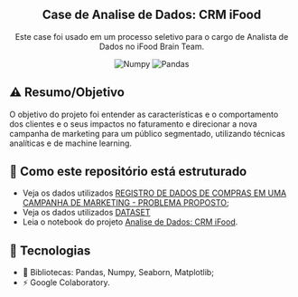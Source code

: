 <h2 align="center">
  Case de Analise de Dados: CRM iFood
</h2>

<p align="center">
  Este case foi usado em um processo seletivo para o cargo de Analista de Dados no iFood Brain Team.</a>
</p>

<p align="center">
    <img alt="Numpy" src="https://img.shields.io/badge/numpy-1.20.0-blue">
    <img alt="Pandas" src="https://img.shields.io/badge/Pandas-1.2.3-yellow">
    

   </a>
</p>

## ⚠️ Resumo/Objetivo
O objetivo do projeto foi entender as características e o comportamento dos clientes e o seus impactos no faturamento e direcionar a nova campanha de marketing para um público segmentado,
utilizando técnicas analíticas e de machine learning.

## 📄 Como este repositório está estruturado

- Veja os dados utilizados [REGISTRO DE DADOS DE COMPRAS EM UMA CAMPANHA DE MARKETING - PROBLEMA PROPOSTO](https://www.kaggle.com/datasets/jackdaoud/marketing-data);
- Veja os dados utilizados [DATASET](https://github.com/nailson/ifood-data-business-analyst-test/blob/master/README.md)
- Leia o notebook do projeto [Analise de Dados: CRM iFood](https://github.com/adanSiqueira/ifood-CRM-Data-Analyst-Case/blob/main/CRM_iFood_Data_Analyst_Case_PT.ipynb).



## 🚀 Tecnologias 

- 📄 Bibliotecas: Pandas, Numpy, Seaborn, Matplotlib;
- ⚡️ Google Colaboratory.

